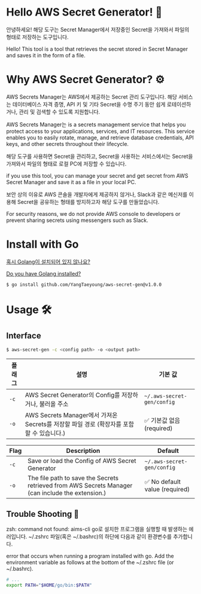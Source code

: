# Hello AWS Secret Generator! 👋
안녕하세요! 해당 도구는 Secret Manager에서 저장중인 Secret을 가져와서 파일의 형태로 저장하는 도구입니다. 

Hello! This tool is a tool that retrieves the secret stored in Secret Manager and saves it in the form of a file.

# Why AWS Secret Generator? ⚙️ 
AWS Secrets Manager는 AWS에서 제공하는 Secret 관리 도구입니다. 해당 서비스는 데이터베이스 자격 증명, API 키 및 기타 Secret을 수명 주기 동안 쉽게 로테이션하거나, 관리 및 검색할 수 있도록 지원합니다.

AWS Secrets Manager는 is a secrets management service that helps you protect access to your applications, services, and IT resources. This service enables you to easily rotate, manage, and retrieve database credentials, API keys, and other secrets throughout their lifecycle.

해당 도구를 사용하면 Secret을 관리하고, Secret을 사용하는 서비스에서는 Secret을 가져와서 파일의 형태로 로컬 PC에 저장할 수 있습니다.

if you use this tool, you can manage your secret and get secret from AWS Secret Manager and save it as a file in your local PC.

보안 상의 이유로 AWS 콘솔을 개발자에게 제공하지 않거나, Slack과 같은 메신저를 이용해 Secret을 공유하는 형태를 방지하고자 해당 도구를 만들었습니다.

For security reasons, we do not provide AWS console to developers or prevent sharing secrets using messengers such as Slack.



# Install with Go
[혹시 Golang이 설치되어 있지 않나요?](https://golang.org/doc/install)

[Do you have Golang installed?](https://golang.org/doc/install) 

```bash
$ go install github.com/YangTaeyoung/aws-secret-gen@v1.0.0
```

# Usage 🛠️

## Interface
```bash
$ aws-secret-gen -c <config path> -o <output path>
```

| 플래그 | 설명                                                              | 기본 값                     |
|-----|-----------------------------------------------------------------|--------------------------|
| `-c` | AWS Secret Generator의 Config를 저장하거나, 불러올 주소                     | `~/.aws-secret-gen/config` |
| `-o` | AWS Secrets Manager에서 가져온 Secrets를 저장할 파일 경로 (확장자를 포함할 수 있습니다.) | ✅ 기본값 없음 (required)      |

| Flag | Description                                                                                          | Default                     |
|-----|------------------------------------------------------------------------------------------------------|--------------------------|
| `-c` | Save or load the Config of AWS Secret Generator                                                      | `~/.aws-secret-gen/config` |
| `-o` | The file path to save the Secrets retrieved from AWS Secrets Manager (can include the extension.) | ✅ No default value (required)      |

## Trouble Shooting 👊
zsh: command not found: aims-cli
go로 설치한 프로그램을 실행할 때 발생하는 에러입니다. ~/.zshrc 파일(혹은 ~/.bashrc)의 하단에 다음과 같이 환경변수를 추가합니다.

error that occurs when running a program installed with go. Add the environment variable as follows at the bottom of the ~/.zshrc file (or ~/.bashrc).

```bash
# ...
export PATH="$HOME/go/bin:$PATH"
```
